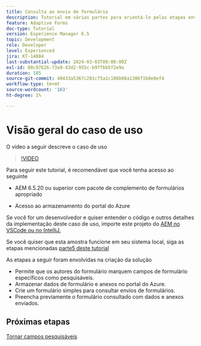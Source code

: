 ```yaml
---
title: Consulta ao envio de formulário
description: Tutorial em várias partes para orientá-lo pelas etapas envolvidas na consulta de envios de formulários armazenados no portal do Azure
feature: Adaptive Forms
doc-type: Tutorial
version: Experience Manager 6.5
topic: Development
role: Developer
level: Experienced
jira: KT-14884
last-substantial-update: 2024-03-03T00:00:00Z
exl-id: 08c97626-73a9-43d2-955c-b97fbb5f2e9a
duration: 185
source-git-commit: 48433a5367c281cf5a1c106b08a1306f1b0e8ef4
workflow-type: tm+mt
source-wordcount: '163'
ht-degree: 1%

---
```


# Visão geral do caso de uso

O vídeo a seguir descreve o caso de uso

>[!VIDEO](https://video.tv.adobe.com/v/3443501?learn=on&captions=por_br)


Para seguir este tutorial, é recomendável que você tenha acesso ao seguinte

* AEM 6.5.20 ou superior com pacote de complemento de formulários apropriado

* Acesso ao armazenamento do portal do Azure



Se você for um desenvolvedor e quiser entender o código e outros detalhes da implementação deste caso de uso, importe este projeto do [AEM no VSCode ou no IntelliJ.](assets/azuredemoproject.zip)

Se você quiser que esta amostra funcione em seu sistema local, siga as etapas mencionadas [parte5 deste tutorial](./part5.md)

As etapas a seguir foram envolvidas na criação da solução

* Permite que os autores do formulário marquem campos de formulário específicos como pesquisáveis.
* Armazenar dados de formulário e anexos no portal do Azure.
* Crie um formulário simples para consultar envios de formulários.
* Preencha previamente o formulário consultado com dados e anexos enviados.

## Próximas etapas

[Tornar campos pesquisáveis](./part1.md)
